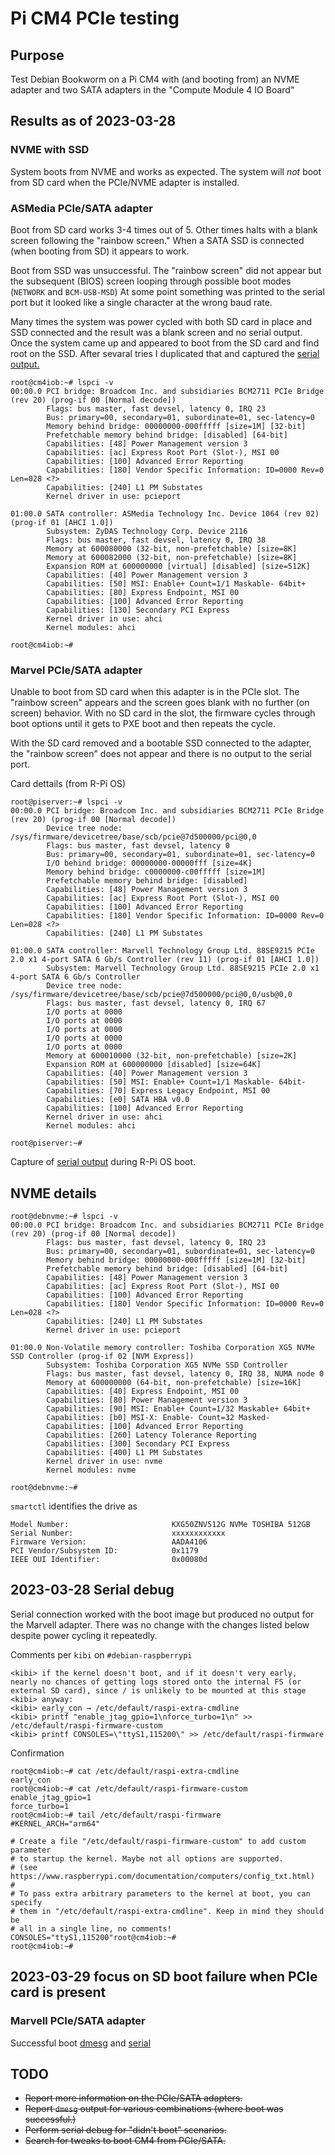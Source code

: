 # Pi CM4 PCIe testing

## Purpose

Test Debian Bookworm on a Pi CM4 with (and booting from) an NVME adapter and two SATA adapters in the "Compute Module 4 IO Board"

## Results as of 2023-03-28

### NVME with SSD

System boots from NVME and works as expected. The system will *not* boot from SD card when the PCIe/NVME adapter is installed.

### ASMedia PCIe/SATA adapter

Boot from SD card works 3-4 times out of 5. Other times halts with a blank screen following the "rainbow screen." When a SATA SSD is connected (when  booting from SD) it appears to work.

Boot from SSD was unsuccessful. The "rainbow screen" did not appear but the subsequent (BIOS) screen looping through possible boot modes (`NETWORK` and `BCM-USB-MSD`) At some point something was printed to the serial port but it looked like a single character at the wrong baud rate.

Many times the system was power cycled with both SD card in place and SSD connected and the result was a blank screen and no serial output. Once the system came up and appeared to boot from the SD card and find root on the SSD. After sevaral tries I duplicated that and captured the [serial output.](./minicom-SD_boot-SSD_root.cap.txt
)

```text
root@cm4iob:~# lspci -v
00:00.0 PCI bridge: Broadcom Inc. and subsidiaries BCM2711 PCIe Bridge (rev 20) (prog-if 00 [Normal decode])
        Flags: bus master, fast devsel, latency 0, IRQ 23
        Bus: primary=00, secondary=01, subordinate=01, sec-latency=0
        Memory behind bridge: 00000000-000fffff [size=1M] [32-bit]
        Prefetchable memory behind bridge: [disabled] [64-bit]
        Capabilities: [48] Power Management version 3
        Capabilities: [ac] Express Root Port (Slot-), MSI 00
        Capabilities: [100] Advanced Error Reporting
        Capabilities: [180] Vendor Specific Information: ID=0000 Rev=0 Len=028 <?>
        Capabilities: [240] L1 PM Substates
        Kernel driver in use: pcieport

01:00.0 SATA controller: ASMedia Technology Inc. Device 1064 (rev 02) (prog-if 01 [AHCI 1.0])
        Subsystem: ZyDAS Technology Corp. Device 2116
        Flags: bus master, fast devsel, latency 0, IRQ 38
        Memory at 600080000 (32-bit, non-prefetchable) [size=8K]
        Memory at 600082000 (32-bit, non-prefetchable) [size=8K]
        Expansion ROM at 600000000 [virtual] [disabled] [size=512K]
        Capabilities: [40] Power Management version 3
        Capabilities: [50] MSI: Enable+ Count=1/1 Maskable- 64bit+
        Capabilities: [80] Express Endpoint, MSI 00
        Capabilities: [100] Advanced Error Reporting
        Capabilities: [130] Secondary PCI Express
        Kernel driver in use: ahci
        Kernel modules: ahci

root@cm4iob:~# 
```

### Marvel PCIe/SATA adapter

Unable to boot from SD card when this adapter is in the PCIe slot. The "rainbow screen" appears and the screen goes blank with no further (on screen) behavior. With no SD card in the slot, the firmware cycles through boot options until it gets to PXE boot and then repeats the cycle.

With the SD card removed and a bootable SSD connected to the adapter, the "rainbow screen" does not appear and there is no output to the serial port.

Card dettails (from R-Pi OS)

```text
root@piserver:~# lspci -v
00:00.0 PCI bridge: Broadcom Inc. and subsidiaries BCM2711 PCIe Bridge (rev 20) (prog-if 00 [Normal decode])
        Device tree node: /sys/firmware/devicetree/base/scb/pcie@7d500000/pci@0,0
        Flags: bus master, fast devsel, latency 0
        Bus: primary=00, secondary=01, subordinate=01, sec-latency=0
        I/O behind bridge: 00000000-00000fff [size=4K]
        Memory behind bridge: c0000000-c00fffff [size=1M]
        Prefetchable memory behind bridge: [disabled]
        Capabilities: [48] Power Management version 3
        Capabilities: [ac] Express Root Port (Slot-), MSI 00
        Capabilities: [100] Advanced Error Reporting
        Capabilities: [180] Vendor Specific Information: ID=0000 Rev=0 Len=028 <?>
        Capabilities: [240] L1 PM Substates

01:00.0 SATA controller: Marvell Technology Group Ltd. 88SE9215 PCIe 2.0 x1 4-port SATA 6 Gb/s Controller (rev 11) (prog-if 01 [AHCI 1.0])
        Subsystem: Marvell Technology Group Ltd. 88SE9215 PCIe 2.0 x1 4-port SATA 6 Gb/s Controller
        Device tree node: /sys/firmware/devicetree/base/scb/pcie@7d500000/pci@0,0/usb@0,0
        Flags: bus master, fast devsel, latency 0, IRQ 67
        I/O ports at 0000
        I/O ports at 0000
        I/O ports at 0000
        I/O ports at 0000
        I/O ports at 0000
        Memory at 600010000 (32-bit, non-prefetchable) [size=2K]
        Expansion ROM at 600000000 [disabled] [size=64K]
        Capabilities: [40] Power Management version 3
        Capabilities: [50] MSI: Enable+ Count=1/1 Maskable- 64bit-
        Capabilities: [70] Express Legacy Endpoint, MSI 00
        Capabilities: [e0] SATA HBA v0.0
        Capabilities: [100] Advanced Error Reporting
        Kernel driver in use: ahci
        Kernel modules: ahci

root@piserver:~#
```

Capture of [serial output](./minicom-SD_Raspbian-Marvell.cap.txt) during R-Pi OS boot.

## NVME details

```text
root@debnvme:~# lspci -v
00:00.0 PCI bridge: Broadcom Inc. and subsidiaries BCM2711 PCIe Bridge (rev 20) (prog-if 00 [Normal decode])
        Flags: bus master, fast devsel, latency 0, IRQ 23
        Bus: primary=00, secondary=01, subordinate=01, sec-latency=0
        Memory behind bridge: 00000000-000fffff [size=1M] [32-bit]
        Prefetchable memory behind bridge: [disabled] [64-bit]
        Capabilities: [48] Power Management version 3
        Capabilities: [ac] Express Root Port (Slot-), MSI 00
        Capabilities: [100] Advanced Error Reporting
        Capabilities: [180] Vendor Specific Information: ID=0000 Rev=0 Len=028 <?>
        Capabilities: [240] L1 PM Substates
        Kernel driver in use: pcieport

01:00.0 Non-Volatile memory controller: Toshiba Corporation XG5 NVMe SSD Controller (prog-if 02 [NVM Express])
        Subsystem: Toshiba Corporation XG5 NVMe SSD Controller
        Flags: bus master, fast devsel, latency 0, IRQ 38, NUMA node 0
        Memory at 600000000 (64-bit, non-prefetchable) [size=16K]
        Capabilities: [40] Express Endpoint, MSI 00
        Capabilities: [80] Power Management version 3
        Capabilities: [90] MSI: Enable+ Count=1/32 Maskable+ 64bit+
        Capabilities: [b0] MSI-X: Enable- Count=32 Masked-
        Capabilities: [100] Advanced Error Reporting
        Capabilities: [260] Latency Tolerance Reporting
        Capabilities: [300] Secondary PCI Express
        Capabilities: [400] L1 PM Substates
        Kernel driver in use: nvme
        Kernel modules: nvme

root@debnvme:~# 
```

`smartctl` identifies the drive as

```text
Model Number:                       KXG50ZNV512G NVMe TOSHIBA 512GB
Serial Number:                      xxxxxxxxxxxx
Firmware Version:                   AADA4106
PCI Vendor/Subsystem ID:            0x1179
IEEE OUI Identifier:                0x00080d
```

## 2023-03-28 Serial debug

Serial connection worked with the boot image but produced no output for the Marvell adapter. There was no change with the changes listed below despite power cycling it repeatedly.

Comments per `kibi` on `#debian-raspberrypi`

```text
<kibi> if the kernel doesn't boot, and if it doesn't very early, nearly no chances of getting logs stored onto the internal FS (or external SD card), since / is unlikely to be mounted at this stage
<kibi> anyway:
<kibi> early_con → /etc/default/raspi-extra-cmdline
<kibi> printf "enable_jtag_gpio=1\nforce_turbo=1\n" >> /etc/default/raspi-firmware-custom
<kibi> printf CONSOLES=\"ttyS1,115200\" >> /etc/default/raspi-firmware
```

Confirmation

```text
root@cm4iob:~# cat /etc/default/raspi-extra-cmdline
early_con
root@cm4iob:~# cat /etc/default/raspi-firmware-custom
enable_jtag_gpio=1
force_turbo=1
root@cm4iob:~# tail /etc/default/raspi-firmware
#KERNEL_ARCH="arm64"

# Create a file "/etc/default/raspi-firmware-custom" to add custom parameter
# to startup the kernel. Maybe not all options are supported.
# (see https://www.raspberrypi.com/documentation/computers/config_txt.html)
#
# To pass extra arbitrary parameters to the kernel at boot, you can specify
# them in "/etc/default/raspi-extra-cmdline". Keep in mind they should be
# all in a single line, no comments!
CONSOLES="ttyS1,115200"root@cm4iob:~# 
root@cm4iob:~# 
```

## 2023-03-29 focus on SD boot failure when PCIe card is present

### Marvell PCIe/SATA adapter

Successful boot [dmesg](./dmesg-SD-Debian-ASMedia_successful.txt) and [serial](./minicom-SD-Debian-ASMedia_success.cap.txt)

## TODO

* ~~Report more information on the PCIe/SATA adapters.~~
* ~~Report `dmesg` output for various combinations (where boot was successful.)~~
* ~~Perform serial debug for "didn't boot" scenarios.~~
* ~~Search for tweaks to boot CM4 from PCIe/SATA.~~
